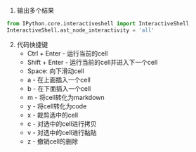 1. 输出多个结果
```python
from IPython.core.interactiveshell import InteractiveShell 
InteractiveShell.ast_node_interactivity = 'all'
```
2. 代码快捷键
   - Ctrl + Enter - 运行当前的cell
   - Shift + Enter - 运行当前的cell并进入下一个cell
   - Space: 向下滑动cell
   - a - 在上面插入一个cell
   - b - 在下面插入一个cell
   - m - 将cell转化为markdown
   - y - 将cell转化为code
   - x - 裁剪选中的cell
   - c - 对选中的cell进行拷贝
   - v - 对选中的cell进行黏贴
   - z - 撤销cell的删除

